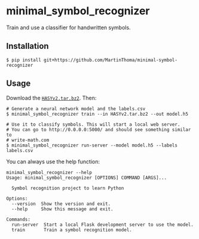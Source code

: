 # minimal_symbol_recognizer

Train and use a classifier for handwritten symbols.

## Installation

```
$ pip install git+https://github.com/MartinThoma/minimal-symbol-recognizer
```

## Usage

Download the [`HASYv2.tar.bz2`](https://zenodo.org/record/259444). Then:

```
# Generate a neural network model and the labels.csv
$ minimal_symbol_recognizer train --in HASYv2.tar.bz2 --out model.h5

# Use it to classify symbols. This will start a local web server.
# You can go to http://0.0.0.0:5000/ and should see something similar to
# write-math.com
$ minimal_symbol_recognizer run-server --model model.h5 --labels labels.csv
```

You can always use the help function:

```
minimal_symbol_recognizer --help
Usage: minimal_symbol_recognizer [OPTIONS] COMMAND [ARGS]...

  Symbol recognition project to learn Python

Options:
  --version  Show the version and exit.
  --help     Show this message and exit.

Commands:
  run-server  Start a local Flask development server to use the model.
  train       Train a symbol recognition model.
```
